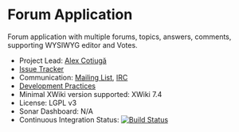 # Forum Application

Forum application with multiple forums, topics, answers, comments, supporting WYSIWYG editor and Votes.

* Project Lead: [Alex Cotiugă](https://github.com/acotiuga) 
* [Issue Tracker](https://github.com/xwikisas/application-forum/issues)
* Communication: [Mailing List](http://dev.xwiki.org/xwiki/bin/view/Community/MailingLists>), [IRC]( http://dev.xwiki.org/xwiki/bin/view/Community/IRC)
* [Development Practices](http://dev.xwiki.org)
* Minimal XWiki version supported: XWiki 7.4
* License: LGPL v3
* Sonar Dashboard: N/A
* Continuous Integration Status: [![Build Status](http://ci.xwikisas.com/view/All/job/xwikisas/job/application-forum/job/master/badge/icon)](http://ci.xwikisas.com/view/All/job/xwikisas/job/application-forum/job/master/)